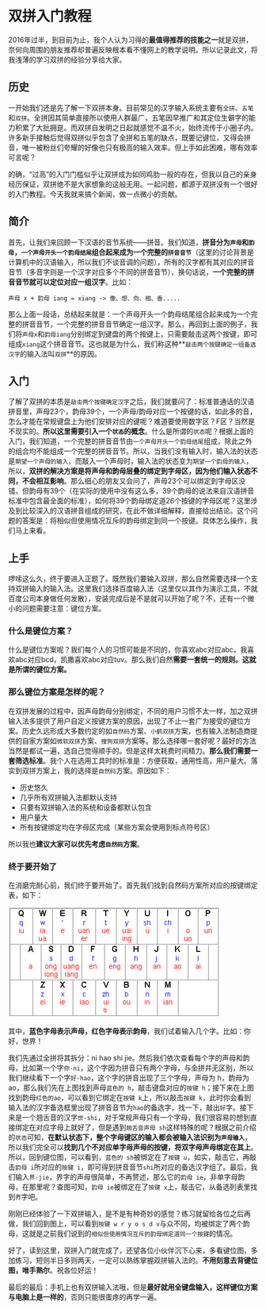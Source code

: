 # 双拼入门教程

2016年过半，到目前为止，我个人认为习得的**最值得推荐的技能之一**就是双拼，奈何向周围的朋友推荐却普遍反映根本看不懂网上的教学说明。所以记录此文，将我浅薄的学习双拼的经验分享给大家。

## 历史

一开始我们还是先了解一下双拼本身。目前常见的汉字输入系统主要有`全拼`、`五笔`和`双拼`。全拼因其简单直接所以使用人群最广，五笔因早推广和其定位生僻字的能力积累了大批拥趸。而双拼自发明之日起就感觉不温不火，始终流传于小圈子内。许多新手接触后觉得双拼似乎包含了全拼和五笔的缺点，既要记键位，又得会拼音，唯一被粉丝们夸耀的好像也只有极高的输入效率。但上手如此困难，哪有效率可言呢？

的确，“过高”的入门门槛似乎让双拼成为如同鸡肋一般的存在，但我以自己的亲身经历保证，双拼绝不是大家想象的这般无用。一起问题，都源于双拼没有一个很好的入门教程。今天我就来搞个新闻，做一点微小的贡献。

## 简介

首先，让我们来回顾一下汉语的音节系统——拼音。我们知道，**拼音分为`声母`和`韵母`，`一个声母开头一个韵母结尾`组合起来成为一个完整的`拼音音节`**（这里的讨论背景是计算机中的汉语输入，所以我们不谈音调的问题），所有的汉字都有其对应的拼音音节（多音字则是一个汉字对应多个不同的拼音音节），换句话说，**一个完整的拼音音节就可以定位对应一组汉字**。比如：

```
声母 x + 韵母 iang = xiang -> 像、想、向、相、香.....
```

那么上面一段话，总结起来就是：一个声母开头一个韵母结尾组合起来成为一个完整的拼音音节，一个完整的拼音音节确定一组汉字。那么，再回到上面的例子，我们将`声母x`和`韵母iang`分别绑定到键盘的两个按键上，只需要敲击这两个按键，即可组成`xiang`这个拼音音节。这也就是为什么，我们称这种**`敲击两个按键确定一组备选汉字`的输入法叫`双拼`**的原因。

## 入门

了解了双拼的本质是`敲击两个按键确定汉字`之后，我们就要问了：标准普通话的汉语拼音里，声母23个，韵母39个，一个声母/韵母对应一个按键的话，如此多的音，怎么才能在常规键盘上为他们安排对应的键呢？难道要使用数字区？F区？当然是不现实的。**所以这里需要引入一个`状态`的概念**。什么是所谓的`状态`呢？根据上面的入门，我们知道，一个完整的拼音音节由`一个声母开头一个韵母结尾`组成，除此之外的组合均不能组成一个完整的拼音音节。所以，当我们没有输入时，输入法的状态是`期望一个声母的输入`，而敲入一个声母时，输入法的状态变为`期望一个韵母的输入`，所以，**双拼的解决方案是将声母和韵母层叠的绑定到字母区，因为他们输入状态不同，不会相互影响**。那么细心的朋友又会问了，声母23个可以绑定到字母区没错，但韵母有39个（在实际的使用中没有这么多，39个韵母的说法来自汉语拼音标准中包含最全面的标准），如何将39个韵母绑定道26个按键的字母区呢？这里涉及到比较深入的汉语拼音组成的研究，在此不做详细解释，直接给出结论。这个问题的答案是：将相似但使用情况互斥的韵母绑定到同一个按键。具体怎么操作，我们马上来看。

## 上手

啰嗦这么久，终于要进入正题了。既然我们要输入双拼，那么自然需要选择一个支持双拼输入的输入法。这里我们选择百度输入法（这里仅以其作为演示工具，不就百度公司本身做任何发散），安装完成后是不是就可以开始了呢？不，还有一个微小的问题需要注意：键位方案。

### 什么是键位方案？

什么是键位方案呢？我们每个人的习惯可能是不同的，你喜欢abc对应abc，我喜欢abc对应bcd，凯撒喜欢abc对应tuv。那么我们自然**需要一套统一的规则。这就是所谓的键位方案。**

### 那么键位方案是怎样的呢？

在双拼发展的过程中，因声母韵母分别绑定，不同的用户习惯不太一样，加之双拼输入法多提供了用户自定义按键方案的原因，出现了不止一套广为接受的键位方案。历史久远形成大多数约定的如`自然码`方案、`小鹤双拼`方案，也有输入法制造商提供的自家方案如`微软双拼`方案、`搜狗双拼`方案等。那么选择哪一套好呢？最好的方法当然是都试一遍，选自己觉得顺手的。但是这样太耗费时间精力。**那么我们需要一套筛选标准**。我个人在选用工具时的标准是：方便获取，通用性高，用户量大。落实到双拼方案上，我的选择是`自然码`方案。原因如下：

- 历史悠久
- 几乎所有双拼输入法都默认支持
- 只要有双拼输入法的系统和设备都默认包含
- 用户量大
- 所有按键绑定均在字母区完成（某些方案会使用到标点符号区）

所以我也**建议大家可以优先考虑`自然码`方案**。

### 终于要开始了

在消磨完耐心前，我们终于要开始了。首先我们找到自然码方案所对应的按键绑定表，如下：

![ziranma](https://github.com/MOOOWOOO/articles/blob/master/pictures/ziranma.jpg?raw=true)

其中，**蓝色字母表示声母，红色字母表示韵母**，我们试着输入几个字。比如：你好，世界！

我们先通过全拼将其拆分：ni hao shi jie。然后我们依次查看每个字的声母和韵母，比如第一个字`你-ni`，这个字因为拼音只有两个字母，与全拼并无区别，所以我们继续看下一个字`好-hao`，这个字的拼音出现了三个字母，声母为 h，韵母为 ao，那么我们先在上图找到声母`蓝色的 h`，敲击键盘对应的`按键 h`；接下来在上图找到韵母`红色的ao`，可以看到它绑定在`按键 k`上，所以敲击`按键 k`，此时你会看到输入法的汉字备选框里出现了拼音音节为`hao`的备选字，找一下，敲出`好`字。接下来是一个翘舌音的汉字`世-shi`，对于常规声母只有一个字母，我们很容易的想到直接绑定在对应字母上就好了，但是遇到`翘舌音声母 sh`这样特殊的呢？根据之前介绍的`状态`可知，**在默认状态下，整个字母键区的输入都会被输入法识别为`声母输入`**，所以我们完全可以**找到几个不对应单字母声母的按键，将双字母声母绑定在其上**。所以，回到键位图，可以看到，`蓝色的 sh`被绑定在了`按键 u`，如实，敲击它，再敲击`韵母 i`所对应的`按键 i`，即可得到拼音音节`shi`所对应的备选汉字组了。最后，我们输入`界-jie`，界字的声母很简单，不再赘述，那么它的`韵母 ie`，非单字母韵母，在那里呢？查图可知，`韵母 ie`被绑定在了`按键 x`上，敲击它，从备选列表里找到`界`字吧。

刚刚已经体验了一下双拼输入，是不是有种奇妙的感觉？练习就留给各位之后再做，我们回到图上，可以看到`按键 w r y o s d v`与众不同，均被绑定了两个韵母，这就是之前我们说到的`相似但使用情况互斥的韵母绑定道同一个按键`的情况。

好了，读到这里，双拼入门就完成了，还望各位小伙伴沉下心来，多看键位图，多加练习，短则半日多则两天，一定可以熟练掌握双拼输入法的。**不用刻意去背键位图，唯手熟尔**。祝各位好运！

最后的最后：手机上也有双拼输入法哦，但是**最好就用全键盘输入，这样键位方案与电脑上是一样的**，否则只能很蛋疼的再学一遍。
